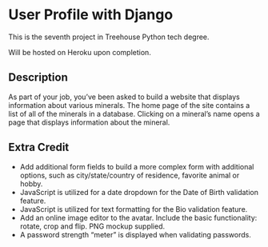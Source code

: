 # User Profile with Django

This is the seventh project in Treehouse Python tech degree.

Will be hosted on Heroku upon completion.

## Description

As part of your job, you’ve been asked to build a website that displays information about various minerals.
The home page of the site contains a list of all of the minerals in a database.
Clicking on a mineral’s name opens a page that displays information about the mineral.

## Extra Credit

- Add additional form fields to build a more complex form with additional options,
such as city/state/country of residence, favorite animal or hobby.
- JavaScript is utilized for a date dropdown for the Date of Birth validation feature.
- JavaScript is utilized for text formatting for the Bio validation feature.
- Add an online image editor to the avatar. Include the basic functionality: rotate, crop and flip. PNG mockup supplied.
- A password strength “meter” is displayed when validating passwords.